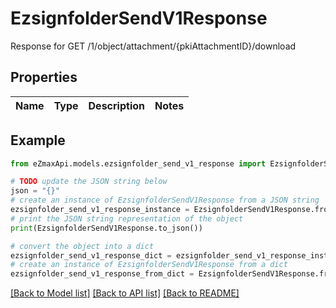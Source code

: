 # EzsignfolderSendV1Response

Response for GET /1/object/attachment/{pkiAttachmentID}/download

## Properties

Name | Type | Description | Notes
------------ | ------------- | ------------- | -------------

## Example

```python
from eZmaxApi.models.ezsignfolder_send_v1_response import EzsignfolderSendV1Response

# TODO update the JSON string below
json = "{}"
# create an instance of EzsignfolderSendV1Response from a JSON string
ezsignfolder_send_v1_response_instance = EzsignfolderSendV1Response.from_json(json)
# print the JSON string representation of the object
print(EzsignfolderSendV1Response.to_json())

# convert the object into a dict
ezsignfolder_send_v1_response_dict = ezsignfolder_send_v1_response_instance.to_dict()
# create an instance of EzsignfolderSendV1Response from a dict
ezsignfolder_send_v1_response_from_dict = EzsignfolderSendV1Response.from_dict(ezsignfolder_send_v1_response_dict)
```
[[Back to Model list]](../README.md#documentation-for-models) [[Back to API list]](../README.md#documentation-for-api-endpoints) [[Back to README]](../README.md)


